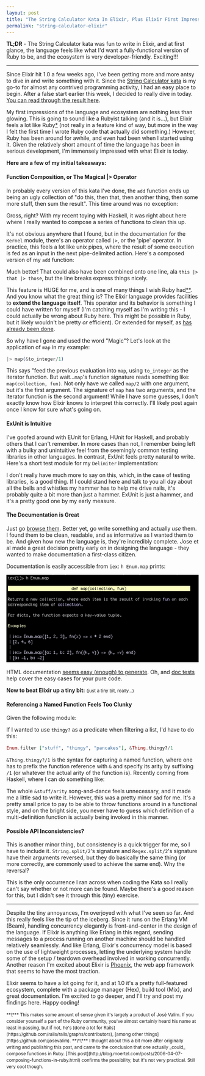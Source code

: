```yaml
---
layout: post
title: "The String Calculator Kata In Elixir, Plus Elixir First Impressions"
permalink: "string-calculator-elixir"
---
```


**TL;DR** - The String Calculator kata was fun to write in Elixir, and at first glance, the language feels like what I'd want a fully-functional version of Ruby to be, and the ecosystem is very developer-friendly. Exciting!!!

---

Since Elixir hit 1.0 a few weeks ago, I've been getting more and more antsy to dive in and write something with it. Since the [String Calculator kata](http://osherove.com/tdd-kata-1/) is my go-to for almost any contrived programming activity, I had an easy place to begin. After a false start earlier this week, I decided to really dive in today. [You can read through the result here](https://github.com/jtrim/string_calculator_ex).

My first impressions of the language and ecosystem are nothing less than glowing. <!--\-->This is going to sound like a Rubyist talking (and it is...), but Elixir feels a lot like Ruby[*](#footnote1) (not really in a feature kind of way, but more in the way I felt the first time I wrote Ruby code that actually did something.) However, Ruby has been around for awhile, and even had been when I started using it. Given the relatively short amount of time the language has been in serious development, I'm immensely impressed with what Elixir is today.

**Here are a few of my initial takeaways:**

#### Function Composition, or The Magical |> Operator

In probably every version of this kata I've done, the `add` function ends up being an ugly collection of "do this, then that, then another thing, then some more stuff, then sum the result". This time around was no exception:

<script src="https://gist.github.com/jtrim/46583dfe10e01ccdebce.js"></script>

Gross, right? With my recent toying with Haskell, it was right about here where I really wanted to compose a series of functions to clean this up.

It's not obvious anywhere that I found, but in the documentation for the `Kernel` module, there's an operator called `|>`, or the 'pipe' operator. In practice, this feels a lot like unix pipes, where the result of some execution is fed as an input in the next pipe-delimited action. Here's a composed version of my `add` function:

<script src="https://gist.github.com/jtrim/47c8d59c2d26c6f9c566.js"></script>

Much better! That could also have been combined onto one line, ala `this |> that |> those`, but the line breaks express things nicely.

This feature is HUGE for me, and is one of many things I wish Ruby had[*\*](#footnote2). And you know what the great thing is? The Elixir language provides facilities to **extend the language itself**. This operator and its behavior is something I could have written for myself (I'm catching myself as I'm writing this - I could actually be wrong about Ruby here. This might be possible in Ruby, but it likely wouldn't be pretty _or_ efficient). Or extended for myself, as [has already been done](https://github.com/batate/elixir-pipes).

So why have I gone and used the word "Magic"? Let's look at the application of `map` in my example:

```elixir
|> map(&to_integer/1)
```

This says "feed the previous evaluation into `map`, using `to_integer` as the iterator function. But wait\...`map`'s function signature reads something like: `map(collection, fun)`. Not only have we called `map/2` with one argument, but it's the first argument. The signature of `map` has two arguments, and the iterator function is the second argument! While I have some guesses, I don't exactly know how Elixir knows to interpret this correctly. I'll likely post again once I know for sure what's going on.

#### ExUnit is Intuitive

I've goofed around with EUnit for Erlang, HUnit for Haskell, and probably others that I can't remember. In more cases than not, I remember being left with a bulky and unintuitive feel from the seemingly common testing libraries in other languages. In contrast, ExUnit feels pretty natural to write. Here's a short test module for my `Delimiter` implementation:

<script src="https://gist.github.com/jtrim/0261be657b3b75c4be84.js"></script>

I don't really have much more to say on this, which, in the case of testing libraries, is a good thing. If I could stand here and talk to you all day about all the bells and whistles my hammer has to help me drive nails, it's probably quite a bit more than just a hammer. ExUnit is just a hammer, and it's a pretty good one by my early measure.

#### The Documentation is Great

Just go [browse them](http://elixir-lang.org/docs/stable/elixir/index.html). Better yet, go write something and actually _use_ them. I found them to be clean, readable, and as informative as I wanted them to be. And given how new the language is, they're incredibly complete. Jose et al made a great decision pretty early on in designing the language - they wanted to make documentation a first-class citizen.

Documentation is easily accessible from `iex`: `h Enum.map` prints:

<img src='/images/iex_doc_enum_map.png' class='default-width' />

HTML documentation [seems easy (enough) to generate](https://github.com/elixir-lang/ex_doc). Oh, and [doc tests](http://elixir-lang.org/docs/stable/ex_unit/ExUnit.DocTest.html) help cover the easy cases for your pure code.

**Now to beat Elixir up a tiny bit:** <small>(just a tiny bit, really\...)</small>

#### Referencing a Named Function Feels Too Clunky

Given the following module:

<script src="https://gist.github.com/jtrim/f9b837974d76e6fc6b26.js"></script>

If I wanted to use `thingy?` as a predicate when filtering a list, I'd have to do this:

```elixir
Enum.filter ["stuff", "thingy", "pancakes"], &Thing.thingy?/1
```

`&Thing.thingy?/1` is the syntax for capturing a named function, where one has to prefix the function reference with `&` and specify its arity by suffixing `/1` (or whatever the actual arity of the function is). Recently coming from Haskell, where I can do something like:

<script src="https://gist.github.com/jtrim/fde5fa4c9113010a5863.js"></script>

The whole `&stuff/arity` song-and-dance feels unnecessary, and it made me a little sad to write it. However, this was a pretty minor sad for me. It's a pretty small price to pay to be able to throw functions around in a functional style, and on the bright side, you never have to guess which definition of a multi-definition function is actually being invoked in this manner.

#### Possible API Inconsistencies?

This is another minor thing, but consistency is a quick trigger for me, so I have to include it. `String.split/2`'s signature and `Regex.split/2`'s signature have their arguments reversed, but they do basically the same thing (or more correctly, are commonly used to achieve the same end). Why the reversal?

This is the only occurrence I ran across when coding the Kata so I really can't say whether or not more can be found. Maybe there's a good reason for this, but I didn't see it through this (tiny) exercise.

---

Despite the tiny annoyances, I'm overjoyed with what I've seen so far. And this really feels like the tip of the iceberg. Since it runs on the Erlang VM (Beam), handling concurrency elegantly is front-and-center in the design of the language. If Elixir is anything like Erlang in this regard, sending messages to a process running on another machine should be handled relatively seamlessly. And like Erlang, Elixir's concurrency model is based on the use of lightweight processes, letting the underlying system handle some of the setup / teardown overhead involved in working concurrently. Another reason I'm excited about Elixir is [Phoenix](https://github.com/phoenixframework/phoenix), the web app framework that seems to have the most traction.

Elixir seems to have a lot going for it, and at 1.0 it's a pretty full-featured ecosystem, complete with a package manager  (Hex), build tool (Mix), and great documentation. I'm excited to go deeper, and I'll try and post my findings here. Happy coding!

<small id="footnote1">
**\*** This makes some amount of sense given it's largely a product of José Valim. If you consider yourself a part of the Ruby community, you've almost certainly heard his name at least in passing, but if not, he's [done a lot for Rails](https://github.com/rails/rails/graphs/contributors), [among other things](https://github.com/josevalim).
</small>

<small id="footnote2">
**\*\*** I thought about this a bit more after originally writing and publishing this post, and came to the conclusion that one actually _could_ compose functions in Ruby. [This post](http://blog.moertel.com/posts/2006-04-07-composing-functions-in-ruby.html) confirms the possibility, but it's not very practical. Still very cool though.
</small>
